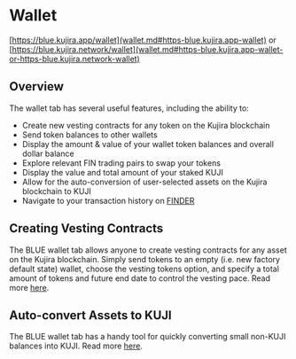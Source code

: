 # Wallet

[https://blue.kujira.app/wallet](wallet.md#https-blue.kujira.app-wallet) or [https://blue.kujira.network/wallet](wallet.md#https-blue.kujira.app-wallet-or-https-blue.kujira.network-wallet)

## Overview

The wallet tab has several useful features, including the ability to:

* Create new vesting contracts for any token on the Kujira blockchain
* Send token balances to other wallets
* Display the amount & value of your wallet token balances and overall dollar balance
* Explore relevant FIN trading pairs to swap your tokens
* Display the value and total amount of your staked KUJI
* Allow for the auto-conversion of user-selected assets on the Kujira blockchain to KUJI
* Navigate to your transaction history on [FINDER](../finder/)

## Creating Vesting Contracts

The BLUE wallet tab allows anyone to create vesting contracts for any asset on the Kujira blockchain. Simply send tokens to an empty (i.e. new factory default state) wallet, choose the vesting tokens option, and specify a total amount of tokens and future end date to control the vesting pace. Read more [here](https://docs.kujira.app/dapps-and-infrastructure/blue/product-guides/how-to-send-tokens).&#x20;

## Auto-convert Assets to KUJI

The BLUE wallet tab has a handy tool for quickly converting small non-KUJI balances into KUJI. Read more [here](https://docs.kujira.app/dapps-and-infrastructure/blue/product-guides/how-to-convert-balances-to-kuji).&#x20;
